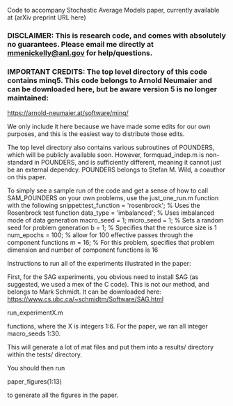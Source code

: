 Code to accompany Stochastic Average Models paper, currently available at (arXiv preprint URL here)

### DISCLAIMER: This is research code, and comes with absolutely no guarantees. Please email me directly at mmenickelly@anl.gov for help/questions. 

### IMPORTANT CREDITS: The top level directory of this code contains minq5. This code belongs to Arnold Neumaier and can be downloaded here, but be aware version 5 is no longer maintained:

https://arnold-neumaier.at/software/minq/ 

We only include it here because we have made some edits for our own purposes, and this is the easiest way to distribute those edits. 

The top level directory also contains various subroutines of POUNDERS, which will be publicly available soon. However, formquad_indep.m is non-standard in POUNDERS, and is sufficiently different, meaning it cannot just be an external dependcy. POUNDERS belongs to Stefan M. Wild, a coauthor on this paper. 

To simply see a sample run of the code and get a sense of how to call SAM_POUNDERS on your own problems, use the just_one_run.m function with the following snippet:test_function = 'rosenbrock'; % Uses the Rosenbrock test function
data_type = 'imbalanced'; % Uses imbalanced mode of data generation
macro_seed = 1; micro_seed = 1; % Sets a random seed for problem generation
b = 1; % Specifies that the resource size is 1
num_epochs = 100; % allow for 100 effective passes through the component functions
m = 16; % For this problem, specifies that problem dimension and number of component functions is 16

Instructions to run all of the experiments illustrated in the paper:

First, for the SAG experiments, you obvious need to install SAG (as suggested, we used a mex of the C code).
This is not our method, and belongs to Mark Schmidt. It can be downloaded here:
https://www.cs.ubc.ca/~schmidtm/Software/SAG.html

run_experimentX.m 

functions, where the X is integers 1:6.
For the paper, we ran all integer macro_seeds 1:30. 

This will generate a lot of mat files and put them into a results/ directory within the tests/ directory. 

You should then run

paper_figures(1:13)

to generate all the figures in the paper. 



 
